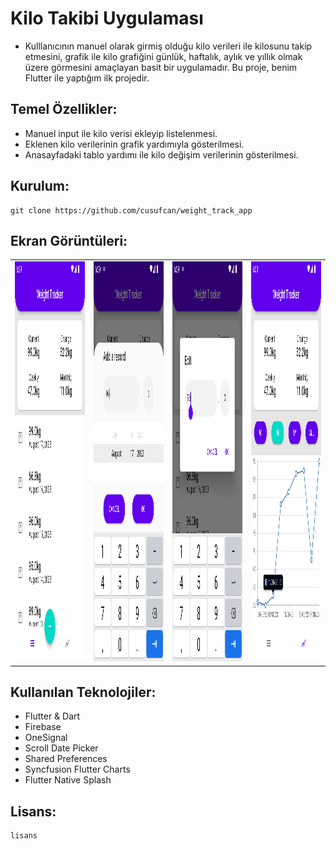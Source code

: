 # Kilo Takibi Uygulaması

+ Kulllanıcının manuel olarak girmiş olduğu kilo verileri ile kilosunu takip etmesini, grafik ile kilo grafiğini günlük, haftalık, aylık ve yıllık olmak üzere görmesini amaçlayan basit bir uygulamadır. Bu proje, benim Flutter ile yaptığım ilk projedir.

## Temel Özellikler:

+ Manuel input ile kilo verisi ekleyip listelenmesi.
+ Eklenen kilo verilerinin grafik yardımıyla gösterilmesi.
+ Anasayfadaki tablo yardımı ile kilo değişim verilerinin gösterilmesi.

## Kurulum:

    git clone https://github.com/cusufcan/weight_track_app

## Ekran Görüntüleri:

<table>
    <tr>
        <td><img src="assets/screenshots/1.png" alt="1" width = 360px height = 640px></td>
        <td><img src="assets/screenshots/2.png" alt="2" width = 360px height = 640px></td>
        <td><img src="assets/screenshots/3.png" alt="3" width = 360px height = 640px></td>
        <td><img src="assets/screenshots/4.png" alt="4" width = 360px height = 640px></td>
    </tr>
</table>

## Kullanılan Teknolojiler:

+ Flutter & Dart
+ Firebase
+ OneSignal
+ Scroll Date Picker
+ Shared Preferences
+ Syncfusion Flutter Charts
+ Flutter Native Splash

## Lisans:

    lisans
